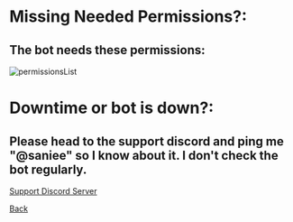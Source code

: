 # [](#header-1)Missing Needed Permissions?:
## The bot needs these permissions:
![permissionsList](https://i.imgur.com/Tv0P4c5.png)

# [](#header-2)Downtime or bot is down?:
## Please head to the support discord and ping me "@saniee" so I know about it. I don't check the bot regularly.
<a href="https://discord.gg/9wzppSgXdQ">Support Discord Server</a>

[Back](https://saniee.github.io/FoxholeWarBot/)
